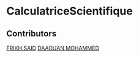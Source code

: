 # CalculatriceScientifique

## Contributors
[FRIKH SAID](https://github.com/Frikh-Said)
[DAAOUAN MOHAMMED](https://github.com/Daaouan-Mohammed)
